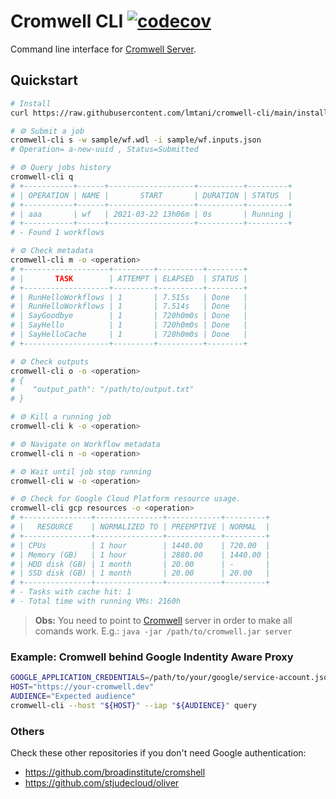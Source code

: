 # Cromwell CLI [![codecov](https://codecov.io/gh/lmtani/cromwell-cli/branch/main/graph/badge.svg?token=IZHS203UA7)](https://codecov.io/gh/lmtani/cromwell-cli)


Command line interface for [Cromwell Server](https://cromwell.readthedocs.io/en/stable/).

## Quickstart

```bash
# Install
curl https://raw.githubusercontent.com/lmtani/cromwell-cli/main/install.sh | bash

# ⚙️ Submit a job
cromwell-cli s -w sample/wf.wdl -i sample/wf.inputs.json
# Operation= a-new-uuid , Status=Submitted

# ⚙️ Query jobs history
cromwell-cli q
# +-----------+------+-------------------+----------+---------+
# | OPERATION | NAME |       START       | DURATION | STATUS  |
# +-----------+------+-------------------+----------+---------+
# | aaa       | wf   | 2021-03-22 13h06m | 0s       | Running |
# +-----------+------+-------------------+----------+---------+
# - Found 1 workflows

# ⚙️ Check metadata
cromwell-cli m -o <operation>
# +-------------------+---------+----------+--------+
# |       TASK        | ATTEMPT | ELAPSED  | STATUS |
# +-------------------+---------+----------+--------+
# | RunHelloWorkflows | 1       | 7.515s   | Done   |
# | RunHelloWorkflows | 1       | 7.514s   | Done   |
# | SayGoodbye        | 1       | 720h0m0s | Done   |
# | SayHello          | 1       | 720h0m0s | Done   |
# | SayHelloCache     | 1       | 720h0m0s | Done   |
# +-------------------+---------+----------+--------+

# ⚙️ Check outputs
cromwell-cli o -o <operation>
# {
#    "output_path": "/path/to/output.txt"
# }

# ⚙️ Kill a running job
cromwell-cli k -o <operation>

# ⚙️ Navigate on Workflow metadata
cromwell-cli n -o <operation>

# ⚙️ Wait until job stop running
cromwell-cli w -o <operation>

# ⚙️ Check for Google Cloud Platform resource usage.
cromwell-cli gcp resources -o <operation>
# +---------------+---------------+------------+---------+
# |   RESOURCE    | NORMALIZED TO | PREEMPTIVE | NORMAL  |
# +---------------+---------------+------------+---------+
# | CPUs          | 1 hour        | 1440.00    | 720.00  |
# | Memory (GB)   | 1 hour        | 2880.00    | 1440.00 |
# | HDD disk (GB) | 1 month       | 20.00      | -       |
# | SSD disk (GB) | 1 month       | 20.00      | 20.00   |
# +---------------+---------------+------------+---------+
# - Tasks with cache hit: 1
# - Total time with running VMs: 2160h
```

> **Obs:** You need to point to [Cromwell](https://github.com/broadinstitute/cromwell/releases/tag/53.1) server in order to make all comands work. E.g.: `java -jar /path/to/cromwell.jar server`

### Example: Cromwell behind Google Indentity Aware Proxy

```bash
GOOGLE_APPLICATION_CREDENTIALS=/path/to/your/google/service-account.json
HOST="https://your-cromwell.dev"
AUDIENCE="Expected audience"
cromwell-cli --host "${HOST}" --iap "${AUDIENCE}" query
```

### Others

Check these other repositories if you don't need Google authentication:

- https://github.com/broadinstitute/cromshell
- https://github.com/stjudecloud/oliver